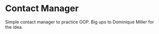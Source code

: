 # Contact Manager
Simple contact manager to practice OOP.
Big ups to Dominique Miller for the idea.
